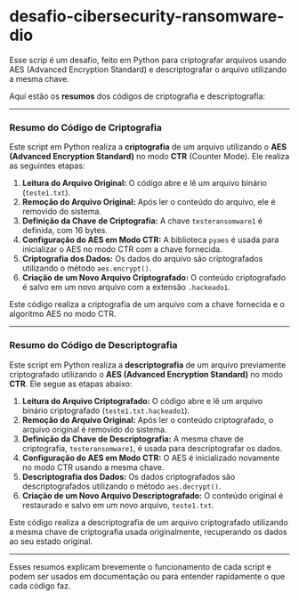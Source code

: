 # desafio-cibersecurity-ransomware-dio
Esse scrip é um desafio, feito em Python para criptografar arquivos usando AES (Advanced Encryption Standard) e descriptografar o arquivo utilizando a mesma chave.

Aqui estão os **resumos** dos códigos de criptografia e descriptografia:

---

### Resumo do Código de Criptografia

Este script em Python realiza a **criptografia** de um arquivo utilizando o **AES (Advanced Encryption Standard)** no modo **CTR** (Counter Mode). Ele realiza as seguintes etapas:

1. **Leitura do Arquivo Original:** O código abre e lê um arquivo binário (`teste1.txt`).
2. **Remoção do Arquivo Original:** Após ler o conteúdo do arquivo, ele é removido do sistema.
3. **Definição da Chave de Criptografia:** A chave `testeransomware1` é definida, com 16 bytes.
4. **Configuração do AES em Modo CTR:** A biblioteca `pyaes` é usada para inicializar o AES no modo CTR com a chave fornecida.
5. **Criptografia dos Dados:** Os dados do arquivo são criptografados utilizando o método `aes.encrypt()`.
6. **Criação de um Novo Arquivo Criptografado:** O conteúdo criptografado é salvo em um novo arquivo com a extensão `.hackeado1`.

Este código realiza a criptografia de um arquivo com a chave fornecida e o algoritmo AES no modo CTR.

---

### Resumo do Código de Descriptografia

Este script em Python realiza a **descriptografia** de um arquivo previamente criptografado utilizando o **AES (Advanced Encryption Standard)** no modo **CTR**. Ele segue as etapas abaixo:

1. **Leitura do Arquivo Criptografado:** O código abre e lê um arquivo binário criptografado (`teste1.txt.hackeado1`).
2. **Remoção do Arquivo Original:** Após ler o conteúdo criptografado, o arquivo original é removido do sistema.
3. **Definição da Chave de Descriptografia:** A mesma chave de criptografia, `testeransomware1`, é usada para descriptografar os dados.
4. **Configuração do AES em Modo CTR:** O AES é inicializado novamente no modo CTR usando a mesma chave.
5. **Descriptografia dos Dados:** Os dados criptografados são descriptografados utilizando o método `aes.decrypt()`.
6. **Criação de um Novo Arquivo Descriptografado:** O conteúdo original é restaurado e salvo em um novo arquivo, `teste1.txt`.

Este código realiza a descriptografia de um arquivo criptografado utilizando a mesma chave de criptografia usada originalmente, recuperando os dados ao seu estado original.

---

Esses resumos explicam brevemente o funcionamento de cada script e podem ser usados em documentação ou para entender rapidamente o que cada código faz.
